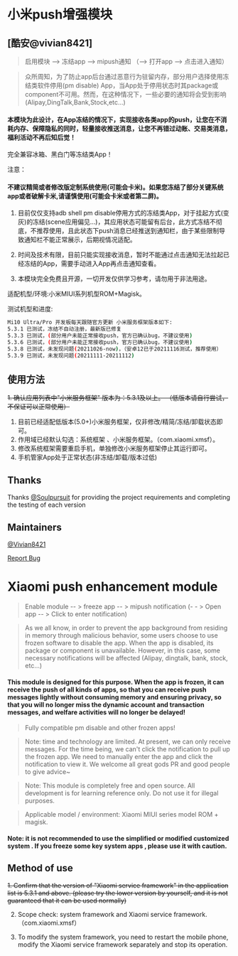 # 小米push增强模块
## [酷安@vivian8421]

> 启用模块 --> 冻结app --> mipush通知 （--> 打开app --> 点击进入通知）

> 众所周知，为了防止app后台通过恶意行为驻留内存，部分用户选择使用冻结类软件停用(pm disable) App，当App处于停用状态时其package或component不可用。然而，在这种情况下，一些必要的通知将会受到影响(Alipay,DingTalk,Bank,Stock,etc...)

#### 本模块为此设计，在App冻结的情况下，实现接收各类app的push，让您在不消耗内存、保障隐私的同时，轻量接收推送消息，让您不再错过动账、交易类消息，福利活动不再后知后觉！

完全兼容冰箱、黑白门等冻结类App！

注意：

#### 不建议精简或者修改版定制系统使用(可能会卡米)。如果您冻结了部分关键系统app或者破解卡米,请谨慎使用(可能会卡米或者第二屏)。
1. 目前仅仅支持adb shell pm disable停用方式的冻结类App，对于挂起方式(变灰)的冻结(scene应用偏见...)，其应用状态可能留有后台，此方式冻结不彻底，不推荐使用，且此状态下push消息已经推送到通知栏，由于某些限制导致通知栏不能正常展示，后期视情况适配。

2. 时间及技术有限，目前只能实现接收消息，暂时不能通过点击通知无法拉起已经冻结的App，需要手动进入App再点击通知查看。

3. 本模块完全免费且开源，一切开发仅供学习参考，请勿用于非法用途。

适配机型/环境:小米MIUI系列机型ROM+Magisk。

测试机型和进度:

```sh
Mi10 Ultra/Pro 开发板每天跟随官方更新 小米服务框架版本如下:
5.3.1 已测试，冻结不自动注册，最新版已修复
5.3.3 已测试，(部分用户未能正常接收push，官方已确认bug，不建议使用)
5.3.6 已测试，(部分用户未能正常接收push，官方已确认bug，不建议使用)
5.3.8 已测试，未发现问题(20211026-now)，（安卓12已于20211116测试，推荐使用）
5.3.9 已测试，未发现问题(20211111-20211112)
```

## 使用方法
~~1. 确认应用列表中"小米服务框架" 版本为：5.3.1及以上。 （低版本请自行尝试，不保证可以正常使用）~~
1. 目前已经适配低版本(5.0+)小米服务框架，仅非修改/精简/冻结/卸载状态即可。
2. 作用域已经默认勾选：系统框架 、小米服务框架。（com.xiaomi.xmsf）。
3. 修改系统框架需要重启手机，单独修改小米服务框架停止其运行即可。
4. 手机管家App处于正常状态(非冻结/卸载/版本过低)

## Thanks

Thanks [@Soulpursuit](https://github.com/soulpursuit)  for providing the project requirements and completing the testing of each version 

## Maintainers

[@Vivian8421](https://github.com/vivian8421)

[Report Bug](https://github.com/vivian8421/MiPush-Enhance/issues)





 # Xiaomi push enhancement module

> Enable module -- > freeze app -- > mipush notification (- - > Open app -- > Click to enter notification)

>As we all know, in order to prevent the app background from residing in memory through malicious behavior, some users choose to use frozen software to disable the app. When the app is disabled, its package or component is unavailable. However, in this case, some necessary notifications will be affected (Alipay, dingtalk, bank, stock, etc...)

> 

#### This module is designed for this purpose. When the app is frozen, it can receive the push of all kinds of apps, so that you can receive push messages lightly without consuming memory and ensuring privacy, so that you will no longer miss the dynamic account and transaction messages, and welfare activities will no longer be delayed!

> Fully compatible pm disable and other frozen apps!

> Note: time and technology are limited. At present, we can only receive messages. For the time being, we can't click the notification to pull up the frozen app. We need to manually enter the app and click the notification to view it. We welcome all great gods PR and good people to give advice~

> Note: This module is completely free and open source. All development is for learning reference only. Do not use it for illegal purposes.

> Applicable model / environment: Xiaomi MIUI series model ROM + magisk.

#### Note: it is not recommended to use the simplified or modified customized system . If you freeze some key system apps , please use it with caution.

## Method of use

~~1. Confirm that the version of "Xiaomi service framework" in the application list is 5.3.1 and above. (please try the lower version by yourself, and it is not guaranteed that it can be used normally)~~

2. Scope check: system framework and Xiaomi service framework. （com.xiaomi.xmsf）

3. To modify the system framework, you need to restart the mobile phone, modify the Xiaomi service framework separately and stop its operation.

